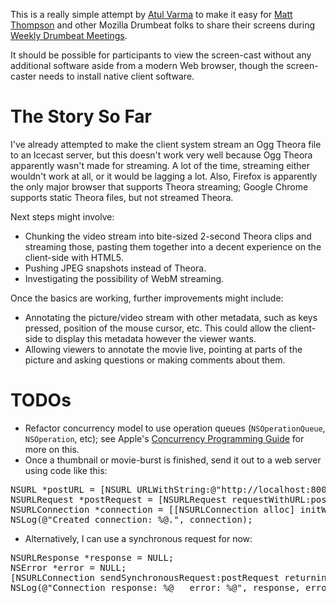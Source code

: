 This is a really simple attempt by [Atul Varma] to make it easy for [Matt Thompson] and other Mozilla Drumbeat folks to share their screens during [Weekly Drumbeat Meetings].

It should be possible for participants to view the screen-cast without any additional software aside from a modern Web browser, though the screen-caster needs to install native client software.

# The Story So Far

I've already attempted to make the client system stream an Ogg Theora file to an Icecast server, but this doesn't work very well because Ogg Theora apparently wasn't made for streaming. A lot of the time, streaming either wouldn't work at all, or it would be lagging a lot. Also, Firefox is apparently the only major browser that supports Theora streaming; Google Chrome supports static Theora files, but not streamed Theora.

Next steps might involve:

* Chunking the video stream into bite-sized 2-second Theora clips and streaming those, pasting them together into a decent experience on the client-side with HTML5.
* Pushing JPEG snapshots instead of Theora.
* Investigating the possibility of WebM streaming.

Once the basics are working, further improvements might include:

* Annotating the picture/video stream with other metadata, such as keys pressed, position of the mouse cursor, etc. This could allow the client-side to display this metadata however the viewer wants.
* Allowing viewers to annotate the movie live, pointing at parts of the picture and asking questions or making comments about them.

# TODOs

* Refactor concurrency model to use operation queues (`NSOperationQueue`, `NSOperation`, etc); see Apple's [Concurrency Programming Guide] for more on this.
* Once a thumbnail or movie-burst is finished, send it out to a web server using code like this:

<pre>
NSURL *postURL = [NSURL URLWithString:@"http://localhost:8000/update"];
NSURLRequest *postRequest = [NSURLRequest requestWithURL:postURL cachePolicy:NSURLRequestReloadIgnoringLocalCacheData timeoutInterval:20.0];
NSURLConnection *connection = [[NSURLConnection alloc] initWithRequest:postRequest delegate:mSelf];
NSLog(@"Created connection: %@.", connection);
</pre>

* Alternatively, I can use a synchronous request for now:

<pre>
NSURLResponse *response = NULL;
NSError *error = NULL;
[NSURLConnection sendSynchronousRequest:postRequest returningResponse:&response error:&error];
NSLog(@"Connection response: %@   error: %@", response, error);
</pre>

[Atul Varma]: http://www.toolness.com/
[Matt Thompson]: http://twitter.com/#!/openmatt
[Weekly Drumbeat Meetings]: https://wiki.mozilla.org/Drumbeat/WeeklyUpdates
[Concurrency Programming Guide]: http://developer.apple.com/library/mac/#documentation/General/Conceptual/ConcurrencyProgrammingGuide/Introduction/Introduction.html
